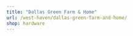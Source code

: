 ```yaml
---
title: "Dallas Green Farm & Home"
url: /west-haven/dallas-green-farm-and-home/
shop: hardware
---
```

